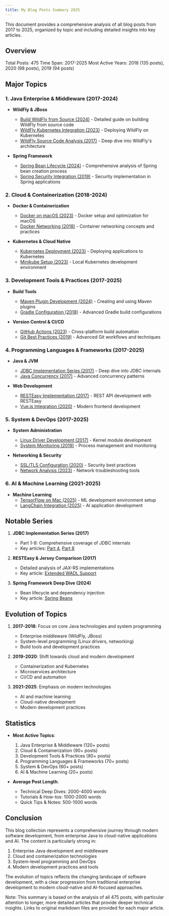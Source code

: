 ```yaml
---
title: My Blog Posts Summary 2025
---
```


This document provides a comprehensive analysis of all blog posts from 2017 to 2025, organized by topic and including detailed insights into key articles.

## Overview

Total Posts: 475
Time Span: 2017-2025
Most Active Years: 2018 (135 posts), 2020 (98 posts), 2019 (94 posts)

## Major Topics

### 1. Java Enterprise & Middleware (2017-2024)
- **WildFly & JBoss**
  - [Build WildFly from Source (2024)](/2024/06/15/build-wildfly.html) - Detailed guide on building WildFly from source code
  - [WildFly Kubernetes Integration (2023)](/2023/06/07/wildfly-k8s.html) - Deploying WildFly on Kubernetes
  - [WildFly Source Code Analysis (2017)](/2017/05/05/wildfly-src.html) - Deep dive into WildFly's architecture

- **Spring Framework**
  - [Spring Bean Lifecycle (2024)](/2024/02/17/spring-beans.html) - Comprehensive analysis of Spring bean creation process
  - [Spring Security Integration (2019)](/2019/05/24/spring-security.html) - Security implementation in Spring applications

### 2. Cloud & Containerization (2018-2024)
- **Docker & Containerization**
  - [Docker on macOS (2023)](/2023/09/15/docker-macos.html) - Docker setup and optimization for macOS
  - [Docker Networking (2018)](/2018/01/04/docker.html) - Container networking concepts and practices

- **Kubernetes & Cloud Native**
  - [Kubernetes Deployment (2023)](/2023/06/23/jkube.html) - Deploying applications to Kubernetes
  - [Minikube Setup (2023)](/2023/08/27/minikube.html) - Local Kubernetes development environment

### 3. Development Tools & Practices (2017-2025)
- **Build Tools**
  - [Maven Plugin Development (2024)](/2024/09/29/maven-plugin-info.html) - Creating and using Maven plugins
  - [Gradle Configuration (2018)](/2018/01/01/gradle.html) - Advanced Gradle build configurations

- **Version Control & CI/CD**
  - [GitHub Actions (2023)](/2023/12/28/github-ci-cross-build.html) - Cross-platform build automation
  - [Git Best Practices (2019)](/2019/11/14/git.html) - Advanced Git workflows and techniques

### 4. Programming Languages & Frameworks (2017-2025)
- **Java & JVM**
  - [JDBC Implementation Series (2017)](/2017/05/11/jdbc-part4.html) - Deep dive into JDBC internals
  - [Java Concurrency (2017)](/2017/12/22/concurrency.html) - Advanced concurrency patterns

- **Web Development**
  - [RESTEasy Implementation (2017)](/2017/08/07/jersey-extend-wadl-support.html) - REST API development with RESTEasy
  - [Vue.js Integration (2020)](/2020/07/23/vue.html) - Modern frontend development

### 5. System & DevOps (2017-2025)
- **System Administration**
  - [Linux Driver Development (2017)](/2017/12/13/linux-driver.html) - Kernel module development
  - [System Monitoring (2019)](/2019/03/26/supervisord.html) - Process management and monitoring

- **Networking & Security**
  - [SSL/TLS Configuration (2020)](/2020/02/17/ssl.html) - Security best practices
  - [Network Analysis (2023)](/2023/06/20/wireshark.html) - Network troubleshooting tools

### 6. AI & Machine Learning (2021-2025)
- **Machine Learning**
  - [TensorFlow on Mac (2025)](/2025/02/17/tensor-for-mac.html) - ML development environment setup
  - [LangChain Integration (2025)](/2025/02/20/langchain-deepseek.html) - AI application development

## Notable Series

1. **JDBC Implementation Series (2017)**
   - Part 1-8: Comprehensive coverage of JDBC internals
   - Key articles: [Part 4](/2017/05/11/jdbc-part4.html), [Part 8](/2017/05/28/jdbc-part8.html)

2. **RESTEasy & Jersey Comparison (2017)**
   - Detailed analysis of JAX-RS implementations
   - Key article: [Extended WADL Support](/2017/08/07/jersey-extend-wadl-support.html)

3. **Spring Framework Deep Dive (2024)**
   - Bean lifecycle and dependency injection
   - Key article: [Spring Beans](/2024/02/17/spring-beans.html)

## Evolution of Topics

1. **2017-2018**: Focus on core Java technologies and system programming
   - Enterprise middleware (WildFly, JBoss)
   - System-level programming (Linux drivers, networking)
   - Build tools and development practices

2. **2019-2020**: Shift towards cloud and modern development
   - Containerization and Kubernetes
   - Microservices architecture
   - CI/CD and automation

3. **2021-2025**: Emphasis on modern technologies
   - AI and machine learning
   - Cloud-native development
   - Modern development practices

## Statistics

- **Most Active Topics**:
  1. Java Enterprise & Middleware (120+ posts)
  2. Cloud & Containerization (90+ posts)
  3. Development Tools & Practices (80+ posts)
  4. Programming Languages & Frameworks (70+ posts)
  5. System & DevOps (60+ posts)
  6. AI & Machine Learning (20+ posts)

- **Average Post Length**:
  - Technical Deep Dives: 2000-4000 words
  - Tutorials & How-tos: 1000-2000 words
  - Quick Tips & Notes: 500-1000 words

## Conclusion

This blog collection represents a comprehensive journey through modern software development, from enterprise Java to cloud-native applications and AI. The content is particularly strong in:

1. Enterprise Java development and middleware
2. Cloud and containerization technologies
3. System-level programming and DevOps
4. Modern development practices and tools

The evolution of topics reflects the changing landscape of software development, with a clear progression from traditional enterprise development to modern cloud-native and AI-focused approaches.

Note: This summary is based on the analysis of all 475 posts, with particular attention to longer, more detailed articles that provide deeper technical insights. Links to original markdown files are provided for each major article. 
